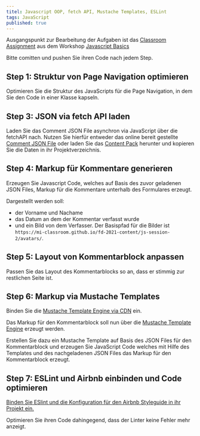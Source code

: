 ```yaml
---
titel: Javascript OOP, fetch API, Mustache Templates, ESLint
tags: JavaScript
published: true
---
```


Ausgangspunkt zur Bearbeitung der Aufgaben ist das [Classroom Assignment](https://classroom.github.com/a/nGvbYElN) aus dem Workshop [Javascript Basics](../fd-05-js-basics-1/)

Bitte comitten und pushen Sie ihren Code nach jedem Step.

## Step 1: Struktur von Page Navigation optimieren
Optimieren Sie die Struktur des JavaScripts für die Page Navigation, in dem Sie den Code in einer Klasse kapseln.

## Step 3: JSON via fetch API laden
Laden Sie das Comment JSON File asynchron via JavaScript über die fetchAPI nach. Nutzen Sie hierfür entweder das online bereit gestellte [Comment JSON File](https://mi-classroom.github.io/fd-2021-content/js-session-2/comments.json) oder laden Sie das [Content Pack](https://github.com/th-koeln/mi-bachelor-webdevelopment/raw/master/material/frontend-development/content-pack.zip) herunter und kopieren Sie die Daten in ihr Projektverzeichnis.

## Step 4: Markup für Kommentare generieren
Erzeugen Sie Javascript Code, welches auf Basis des zuvor geladenen JSON Files, Markup für die Kommentare unterhalb des Formulares erzeugt. 

Dargestellt werden soll: 
* der Vorname und Nachame
* das Datum an dem der Kommentar verfasst wurde 
* und ein Bild von dem Verfasser. Der Basispfad für die Bilder ist `https://mi-classroom.github.io/fd-2021-content/js-session-2/avatars/`.

## Step 5: Layout von Kommentarblock anpassen
Passen Sie das Layout des Kommentarblocks so an, dass er stimmig zur restlichen Seite ist.
 
## Step 6: Markup via Mustache Templates
Binden Sie die [Mustache Template Engine via CDN](https://www.jsdelivr.com/package/npm/mustache) ein.

Das Markup für den Kommentarblock soll nun über die [Mustache Template Engine](https://github.com/janl/mustache.js) erzeugt werden.

Erstellen Sie dazu ein Mustache Template auf Basis des JSON Files für den Kommentarblock und erzeugen Sie JavaScript Code welches mit Hilfe des Templates und des nachgeladenen JSON Files das Markup für den Kommentarblock erzeugt.

## Step 7: ESLint und Airbnb einbinden und Code optimieren
[Binden Sie ESlint und die Konfiguration für den Airbnb Styleguide in ihr Projekt ein.](https://dev.to/bigyank/a-quick-guide-to-setup-eslint-with-airbnb-and-prettier-3di2)

Optimieren Sie ihren Code dahingegend, dass der Linter keine Fehler mehr anzeigt.
